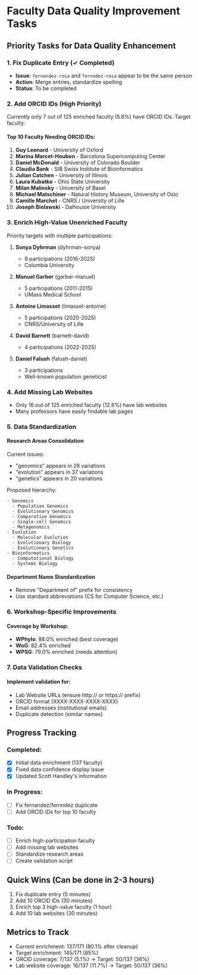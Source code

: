 # Faculty Data Quality Improvement Tasks

## Priority Tasks for Data Quality Enhancement

### 1. Fix Duplicate Entry (✓ Completed)
- **Issue**: `fernandez-rosa` and `fernndez-rosa` appear to be the same person
- **Action**: Merge entries, standardize spelling
- **Status**: To be completed

### 2. Add ORCID IDs (High Priority)
Currently only 7 out of 125 enriched faculty (5.6%) have ORCID IDs. Target faculty:

#### Top 10 Faculty Needing ORCID IDs:
1. **Guy Leonard** - University of Oxford
2. **Marina Marcet-Houben** - Barcelona Supercomputing Center
3. **Daniel McDonald** - University of Colorado Boulder
4. **Claudia Bank** - SIB Swiss Institute of Bioinformatics
5. **Julian Catchen** - University of Illinois
6. **Laura Kubatko** - Ohio State University
7. **Milan Malinsky** - University of Basel
8. **Michael Matschiner** - Natural History Museum, University of Oslo
9. **Camille Marchet** - CNRS / University of Lille
10. **Joseph Bielawski** - Dalhousie University

### 3. Enrich High-Value Unenriched Faculty
Priority targets with multiple participations:

1. **Sonya Dyhrman** (dyhrman-sonya)
   - 9 participations (2016-2025)
   - Columbia University

2. **Manuel Garber** (garber-manuel)
   - 5 participations (2011-2015)
   - UMass Medical School

3. **Antoine Limasset** (limasset-antoine)
   - 5 participations (2020-2025)
   - CNRS/University of Lille

4. **David Barnett** (barnett-david)
   - 4 participations (2022-2025)

5. **Daniel Falush** (falush-daniel)
   - 3 participations
   - Well-known population geneticist

### 4. Add Missing Lab Websites
- Only 16 out of 125 enriched faculty (12.8%) have lab websites
- Many professors have easily findable lab pages

### 5. Data Standardization

#### Research Areas Consolidation
Current issues:
- "genomics" appears in 28 variations
- "evolution" appears in 37 variations
- "genetics" appears in 20 variations

Proposed hierarchy:
```
- Genomics
  - Population Genomics
  - Evolutionary Genomics
  - Comparative Genomics
  - Single-cell Genomics
  - Metagenomics
- Evolution
  - Molecular Evolution
  - Evolutionary Biology
  - Evolutionary Genetics
- Bioinformatics
  - Computational Biology
  - Systems Biology
```

#### Department Name Standardization
- Remove "Department of" prefix for consistency
- Use standard abbreviations (CS for Computer Science, etc.)

### 6. Workshop-Specific Improvements

#### Coverage by Workshop:
- **WPhylo**: 88.0% enriched (best coverage)
- **WoG**: 82.4% enriched
- **WPSG**: 79.0% enriched (needs attention)

### 7. Data Validation Checks

#### Implement validation for:
- Lab Website URLs (ensure http:// or https:// prefix)
- ORCID format (XXXX-XXXX-XXXX-XXXX)
- Email addresses (institutional emails)
- Duplicate detection (similar names)

## Progress Tracking

### Completed:
- [x] Initial data enrichment (137 faculty)
- [x] Fixed data confidence display issue
- [x] Updated Scott Handley's information

### In Progress:
- [ ] Fix fernandez/fernndez duplicate
- [ ] Add ORCID IDs for top 10 faculty

### Todo:
- [ ] Enrich high-participation faculty
- [ ] Add missing lab websites
- [ ] Standardize research areas
- [ ] Create validation script

## Quick Wins (Can be done in 2-3 hours)
1. Fix duplicate entry (5 minutes)
2. Add 10 ORCID IDs (30 minutes)
3. Enrich top 3 high-value faculty (1 hour)
4. Add 10 lab websites (30 minutes)

## Metrics to Track
- Current enrichment: 137/171 (80.1% after cleanup)
- Target enrichment: 145/171 (85%)
- ORCID coverage: 7/137 (5.1%) → Target: 50/137 (36%)
- Lab website coverage: 16/137 (11.7%) → Target: 50/137 (36%)